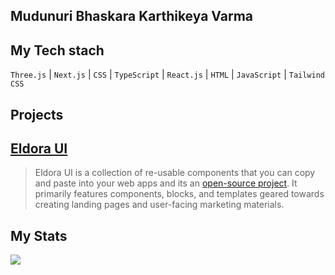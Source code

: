 ## Mudunuri Bhaskara Karthikeya Varma 



## My Tech stach

 `Three.js` | `Next.js` | `CSS` | `TypeScript` | `React.js` | `HTML` | `JavaScript` | `Tailwind CSS`           


## Projects

## [Eldora UI](https://www.eldoraui.site/)

> Eldora UI is a collection of re-usable components that you can copy and paste into your web apps and its an [open-source project](https://github.com/karthikmudunuri/eldoraui). It primarily features components, blocks, and templates geared towards creating landing pages and user-facing marketing materials.

## My Stats

<img align="left" src="https://github-readme-stats.vercel.app/api?username=karthikmudunuri&count_private=true&show_icons=true&theme=dark" />
